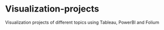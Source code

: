 # Visualization-projects
Visualization projects of different topics using Tableau, PowerBI and Folium

